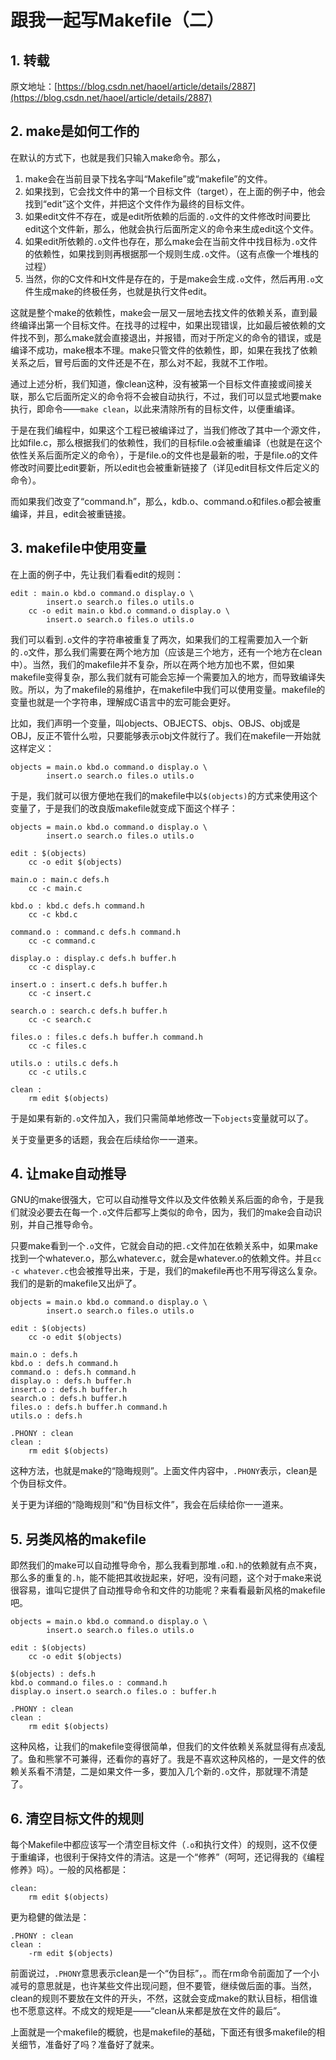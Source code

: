 # 跟我一起写Makefile（二）

## 1. 转载

原文地址：[https://blog.csdn.net/haoel/article/details/2887](https://blog.csdn.net/haoel/article/details/2887)

## 2. make是如何工作的

在默认的方式下，也就是我们只输入make命令。那么，

1. make会在当前目录下找名字叫“Makefile”或“makefile”的文件。
2. 如果找到，它会找文件中的第一个目标文件（target），在上面的例子中，他会找到“edit”这个文件，并把这个文件作为最终的目标文件。
3. 如果edit文件不存在，或是edit所依赖的后面的`.o`文件的文件修改时间要比edit这个文件新，那么，他就会执行后面所定义的命令来生成edit这个文件。
4. 如果edit所依赖的`.o`文件也存在，那么make会在当前文件中找目标为`.o`文件的依赖性，如果找到则再根据那一个规则生成`.o`文件。（这有点像一个堆栈的过程）
5. 当然，你的C文件和H文件是存在的，于是make会生成`.o`文件，然后再用`.o`文件生成make的终极任务，也就是执行文件edit。

这就是整个make的依赖性，make会一层又一层地去找文件的依赖关系，直到最终编译出第一个目标文件。在找寻的过程中，如果出现错误，比如最后被依赖的文件找不到，那么make就会直接退出，并报错，而对于所定义的命令的错误，或是编译不成功，make根本不理。make只管文件的依赖性，即，如果在我找了依赖关系之后，冒号后面的文件还是不在，那么对不起，我就不工作啦。

通过上述分析，我们知道，像clean这种，没有被第一个目标文件直接或间接关联，那么它后面所定义的命令将不会被自动执行，不过，我们可以显式地要make执行，即命令——`make clean`，以此来清除所有的目标文件，以便重编译。

于是在我们编程中，如果这个工程已被编译过了，当我们修改了其中一个源文件，比如file.c，那么根据我们的依赖性，我们的目标file.o会被重编译（也就是在这个依性关系后面所定义的命令），于是file.o的文件也是最新的啦，于是file.o的文件修改时间要比edit要新，所以edit也会被重新链接了（详见edit目标文件后定义的命令）。

而如果我们改变了“command.h”，那么，kdb.o、command.o和files.o都会被重编译，并且，edit会被重链接。

## 3. makefile中使用变量

在上面的例子中，先让我们看看edit的规则：

```shell
edit : main.o kbd.o command.o display.o \
        insert.o search.o files.o utils.o
    cc -o edit main.o kbd.o command.o display.o \
        insert.o search.o files.o utils.o
```

我们可以看到`.o`文件的字符串被重复了两次，如果我们的工程需要加入一个新的`.o`文件，那么我们需要在两个地方加（应该是三个地方，还有一个地方在clean中）。当然，我们的makefile并不复杂，所以在两个地方加也不累，但如果makefile变得复杂，那么我们就有可能会忘掉一个需要加入的地方，而导致编译失败。所以，为了makefile的易维护，在makefile中我们可以使用变量。makefile的变量也就是一个字符串，理解成C语言中的宏可能会更好。

比如，我们声明一个变量，叫objects、OBJECTS、objs、OBJS、obj或是OBJ，反正不管什么啦，只要能够表示obj文件就行了。我们在makefile一开始就这样定义：
```shell
objects = main.o kbd.o command.o display.o \
        insert.o search.o files.o utils.o
```

于是，我们就可以很方便地在我们的makefile中以`$(objects)`的方式来使用这个变量了，于是我们的改良版makefile就变成下面这个样子：

```shell
objects = main.o kbd.o command.o display.o \
        insert.o search.o files.o utils.o

edit : $(objects)
    cc -o edit $(objects)
    
main.o : main.c defs.h
    cc -c main.c
    
kbd.o : kbd.c defs.h command.h
    cc -c kbd.c
    
command.o : command.c defs.h command.h
    cc -c command.c
    
display.o : display.c defs.h buffer.h
    cc -c display.c
    
insert.o : insert.c defs.h buffer.h
    cc -c insert.c
    
search.o : search.c defs.h buffer.h
    cc -c search.c
    
files.o : files.c defs.h buffer.h command.h
    cc -c files.c
    
utils.o : utils.c defs.h
    cc -c utils.c
    
clean :
    rm edit $(objects)
```

于是如果有新的`.o`文件加入，我们只需简单地修改一下`objects`变量就可以了。

关于变量更多的话题，我会在后续给你一一道来。

## 4. 让make自动推导

GNU的make很强大，它可以自动推导文件以及文件依赖关系后面的命令，于是我们就没必要去在每一个`.o`文件后都写上类似的命令，因为，我们的make会自动识别，并自己推导命令。

只要make看到一个`.o`文件，它就会自动的把`.c`文件加在依赖关系中，如果make找到一个whatever.o，那么whatever.c，就会是whatever.o的依赖文件。并且`cc -c whatever.c`也会被推导出来，于是，我们的makefile再也不用写得这么复杂。我们的是新的makefile又出炉了。

```shell
objects = main.o kbd.o command.o display.o \
        insert.o search.o files.o utils.o

edit : $(objects)
    cc -o edit $(objects)

main.o : defs.h
kbd.o : defs.h command.h
command.o : defs.h command.h
display.o : defs.h buffer.h
insert.o : defs.h buffer.h
search.o : defs.h buffer.h
files.o : defs.h buffer.h command.h
utils.o : defs.h

.PHONY : clean
clean :
    rm edit $(objects)
```

这种方法，也就是make的“隐晦规则”。上面文件内容中，`.PHONY`表示，clean是个伪目标文件。

关于更为详细的“隐晦规则”和“伪目标文件”，我会在后续给你一一道来。

## 5. 另类风格的makefile

即然我们的make可以自动推导命令，那么我看到那堆`.o`和`.h`的依赖就有点不爽，那么多的重复的`.h`，能不能把其收拢起来，好吧，没有问题，这个对于make来说很容易，谁叫它提供了自动推导命令和文件的功能呢？来看看最新风格的makefile吧。

```shell
objects = main.o kbd.o command.o display.o \
        insert.o search.o files.o utils.o

edit : $(objects)
    cc -o edit $(objects)

$(objects) : defs.h
kbd.o command.o files.o : command.h
display.o insert.o search.o files.o : buffer.h

.PHONY : clean
clean :
    rm edit $(objects)
```

这种风格，让我们的makefile变得很简单，但我们的文件依赖关系就显得有点凌乱了。鱼和熊掌不可兼得，还看你的喜好了。我是不喜欢这种风格的，一是文件的依赖关系看不清楚，二是如果文件一多，要加入几个新的`.o`文件，那就理不清楚了。


## 6. 清空目标文件的规则

每个Makefile中都应该写一个清空目标文件（`.o`和执行文件）的规则，这不仅便于重编译，也很利于保持文件的清洁。这是一个“修养”（呵呵，还记得我的《编程修养》吗）。一般的风格都是：

```shell
clean:
    rm edit $(objects)
```

更为稳健的做法是：

```shell
.PHONY : clean
clean :
    -rm edit $(objects)
```

前面说过，`.PHONY`意思表示clean是一个“伪目标”，。而在rm命令前面加了一个小减号的意思就是，也许某些文件出现问题，但不要管，继续做后面的事。当然，clean的规则不要放在文件的开头，不然，这就会变成make的默认目标，相信谁也不愿意这样。不成文的规矩是——“clean从来都是放在文件的最后”。


上面就是一个makefile的概貌，也是makefile的基础，下面还有很多makefile的相关细节，准备好了吗？准备好了就来。
